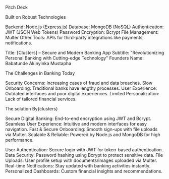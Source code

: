 Pitch Deck

 Built on Robust Technologies

Backend: Node.js (Express.js)
Database: MongoDB (NoSQL)
Authentication: JWT (JSON Web Tokens)
Password Encryption: Bcrypt
File Management: Multer
Other Tools: APIs for third-party integrations like payments, notifications.

Title: [Clusters] – Secure and Modern Banking App
Subtitle: "Revolutionizing Personal Banking with Cutting-edge Technology"
Founders Name: Babatunde Akinyinka Mustapha

The Challenges in Banking Today  

Security Concerns: Increasing cases of fraud and data breaches.
Slow Onboarding: Traditional banks have lengthy processes.
User Experience: Outdated interfaces and poor digital experiences.
Limited Personalization: Lack of tailored financial services.

The solution By{clusters}

Secure Digital Banking: End-to-end encryption using JWT and Bcrypt.
Seamless User Experience: Intuitive and modern interfaces for easy navigation.
Fast & Secure Onboarding: Smooth sign-ups with file uploads via Multer.
Scalable & Reliable: Powered by Node.js and MongoDB for high performance.

User Authentication: Secure login with JWT for token-based authentication.
Data Security: Password hashing using Bcrypt to protect sensitive data.
File Uploads: User profile setup with documents/images uploaded via Multer.
Real-time Notifications: Stay updated with banking activities instantly.
Personalized Dashboards: Custom financial insights and recommendations.

